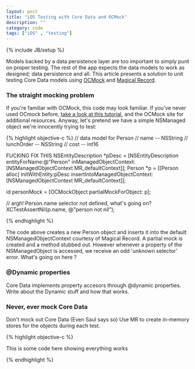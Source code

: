 ```yaml
---
layout: post
title: "iOS Testing with Core Data and OCMock"
description: ""
category: code
tags: ["iOS" , "testing"]
---
```

{% include JB/setup %}

Models backed by a data persistence layer are too important to simply punt on proper testing. The rest of the app expects the data models to work as designed; data persistence and all. This article presents a solution to unit testing Core Data models using [OCMock](http://ocmock.org/) and [Magical Record](https://github.com/magicalpanda/MagicalRecord). 

### The straight mocking problem
If you're familiar with OCMock, this code may look familiar. If you've never
used OCmock before, [take a look at this tutorial](/code/2014/03/03/effective-testing-with-ocmock/), and the OCMock site for
additional resources. Anyway, let's pretend we have a simple NSManaged object
we're innocently trying to test: 

{% highlight objective-c %}
// data model for Person
// name -- NSString
// lunchOrder -- NSString
// cost -- int16

FUCKING FIX THIS
NSEntityDescription *pDesc = [NSEntityDescription entityForName:@"Person" 
                                         inManagedObjectContext:[NSManagedObjectContext MR_defaultContext]];
Person *p = [[Person alloc] initWithEntity:pDesc 
            insertIntoManagedObjectContext:[NSManagedObjectContext MR_defaultContext]];

id personMock = [OCMockObject partialMockForObject: p];

// argh! Person.name selector not defined, what's going on?
XCTestAssertNil(p.name, @"person not nil");

{% endhighlight %}

The code above creates a new Person object and inserts it into the default
NSManagedObjectContext courtesy of Magical Record. A partial mock is created
and a method stubbed out. However whenever a property of the NSManagedObject is
accessed, we receive an odd 'unknown selector' error. What's going on here ?

### @Dynamic properties
Core Data implements property accesors through @dynamic properties. Write about
the Dynamic stuff and how that works.

### Never, ever mock Core Data
Don't mock out Core Data (Even Saul says so)
Use MR to create in-memory stores for the objects during each test.

{% highlight objective-c %}

This is some code here showing everything works

{% endhighlight %}


